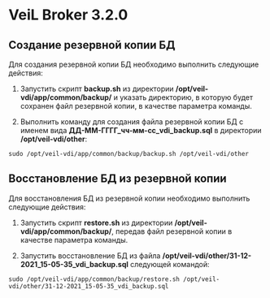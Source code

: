 # VeiL Broker 3.2.0

## Создание резервной копии БД

Для создания резервной копии БД необходимо выполнить следующие действия:

1. Запустить скрипт **backup.sh** из директории **/opt/veil-vdi/app/common/backup/** и указать директорию, в которую будет сохранен файл резервной копии, в качестве параметра команды.

2. Выполнить команду для создания файла резервной копии БД с именем вида **ДД-ММ-ГГГГ_чч-мм-сс_vdi_backup.sql** в директории **/opt/veil-vdi/other**:

```
sudo /opt/veil-vdi/app/common/backup/backup.sh /opt/veil-vdi/other
```

## Восстановление БД из резервной копии

Для восстановления БД из резервной копии необходимо выполнить следующие действия:

1. Запустить скрипт **restore.sh** из директории **/opt/veil-vdi/app/common/backup/**, передав файл резервной копии в качестве параметра команды.
   
2. Запустить восстановление БД из файла **/opt/veil-vdi/other/31-12-2021_15-05-35_vdi_backup.sql** следующей командой:

```
sudo /opt/veil-vdi/app/common/backup/restore.sh /opt/veil-vdi/other/31-12-2021_15-05-35_vdi_backup.sql
```